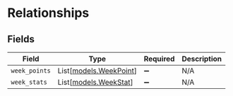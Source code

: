 # Relationships


## Fields

| Field                                            | Type                                             | Required                                         | Description                                      |
| ------------------------------------------------ | ------------------------------------------------ | ------------------------------------------------ | ------------------------------------------------ |
| `week_points`                                    | List[[models.WeekPoint](../models/weekpoint.md)] | :heavy_minus_sign:                               | N/A                                              |
| `week_stats`                                     | List[[models.WeekStat](../models/weekstat.md)]   | :heavy_minus_sign:                               | N/A                                              |